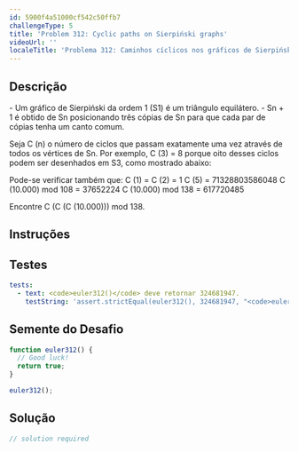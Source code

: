 ```yaml
---
id: 5900f4a51000cf542c50ffb7
challengeType: 5
title: 'Problem 312: Cyclic paths on Sierpiński graphs'
videoUrl: ''
localeTitle: 'Problema 312: Caminhos cíclicos nos gráficos de Sierpiński'
---
```


## Descrição
<section id="description"> - Um gráfico de Sierpiński da ordem 1 (S1) é um triângulo equilátero. - Sn + 1 é obtido de Sn posicionando três cópias de Sn para que cada par de cópias tenha um canto comum. <p> Seja C (n) o número de ciclos que passam exatamente uma vez através de todos os vértices de Sn. Por exemplo, C (3) = 8 porque oito desses ciclos podem ser desenhados em S3, como mostrado abaixo: </p><p> Pode-se verificar também que: C (1) = C (2) = 1 C (5) = 71328803586048 C (10.000) mod 108 = 37652224 C (10.000) mod 138 = 617720485 </p><p> Encontre C (C (C (10.000))) mod 138. </p></section>

## Instruções
<section id="instructions">
</section>

## Testes
<section id='tests'>

```yml
tests:
  - text: <code>euler312()</code> deve retornar 324681947.
    testString: 'assert.strictEqual(euler312(), 324681947, "<code>euler312()</code> should return 324681947.");'

```

</section>

## Semente do Desafio
<section id='challengeSeed'>

<div id='js-seed'>

```js
function euler312() {
  // Good luck!
  return true;
}

euler312();

```

</div>



</section>

## Solução
<section id='solution'>

```js
// solution required
```
</section>
